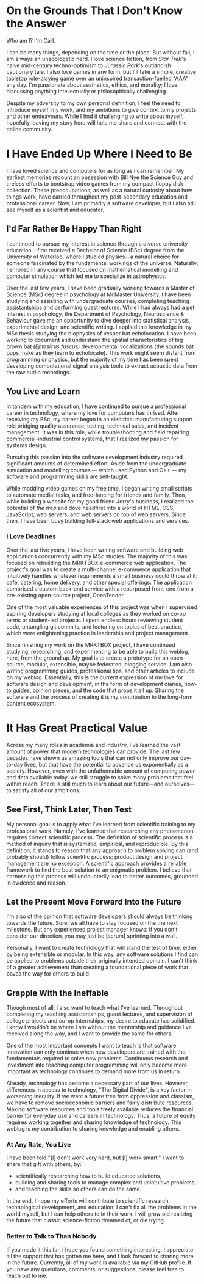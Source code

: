 # On the Grounds That I Don't Know the Answer
Who am I? I'm Carl.

I can be many things, depending on the time or the place. But without fail,
    I am always an unapologetic nerd.
I love science fiction,
from *Star Trek*'s naive mid-century techno-optimism
to *Jurassic Park*'s outlandish cautionary tale.
I also love games in any form,
    but I'll take a simple, creative tabletop role-playing game over an
    uninspired transaction-fuelled "AAA" any day.
I'm passionate about aesthetics, ethics, and morality;
I love discussing anything intellectually or philosophically challenging.

Despite my adversity to my own personal definition,
I feel the need to introduce myself, my work, and my ambitions to give context
    to my projects and other endeavours.
While I find it challenging to write about myself,
hopefully leaving my story here will help me share and connect with the
    online community.

# I Have Ended Up Where I Need to Be
I have loved science and computers for as long as I can remember.
My earliest memories recount an obsession with Bill Nye the Science Guy
and tireless efforts to bootstrap video games from my compact floppy disk
    collection.
These preoccupations, as well as a natural curiosity about how things work, have
    carried throughout my post-secondary education and professional career.
Now, I am primarily a software developer,
but I also still see myself as a scientist and educator.

## I'd Far Rather Be Happy Than Right
I continued to pursue my interest in science through a diverse university
    education.
I first received a Bachelor of Science (BSc) degree from the University of
    Waterloo, where I studied physics—a natural choice for someone fascinated
    by the fundamental workings of the
    universe.
Naturally, I enrolled in any course that focused on mathematical modelling and
    computer simulation
which led me to specialize in astrophysics.

Over the last few years, I have been gradually working towards a Master of
    Science (MSc) degree in psychology at McMaster University.
I have been studying and assisting with undergraduate courses, completing
    teaching assistantships and performing guest lectures.
While I had always had a pet interest in psychology,
the Department of Psychology, Neuroscience & Behaviour gave me an opportunity to
    dive deeper into statistical analysis, experimental design, and scientific
    writing.
I applied this knowledge in my MSc thesis studying the biophysics of vesper bat
    echolocation.
I have been working to document and understand the spatial characteristics of
    big brown bat (*Eptesicus fuscus*) developmental vocalizations
(the sounds bat pups make as they learn to echolocate).
This work might seem distant from programming or physics,
but the majority of my time has been spent developing computational signal
    analysis tools to extract acoustic data from the raw audio recordings.

## You Live and Learn
In tandem with my education, I have continued to pursue a professional career in
    technology,
where my love for computers has thrived.
After receiving my BSc, my career began in an electrical manufacturing support
    role bridging quality assurance, testing, technical sales, and incident
    management.
It was in this role, while troubleshooting and field repairing
    commercial-industrial control systems, that I realized my passion for
    systems design.

Pursuing this passion into the software development industry required
    significant amounts of determined effort.
Aside from the undergraduate simulation and modelling courses — which used
    Python and C++ —
    my software and programming skills are self-taught.

While modding video games on my free time, I began writing small scripts to
    automate medial tasks, and free-lancing for friends and family.
Then, while building a website for my good friend Jerry's business,
I realized the potential of *the web*
and dove headfirst into a world of HTML, CSS, JavaScript, web servers, and web
    servers on top of web servers.
Since then, I have been busy building full-stack web applications and services.

### I Love Deadlines
Over the last five years, I have been writing software and building web
    applications concurrently with my MSc studies.
The majority of this was focused on rebuilding the MRKTBOX e-commerce web
    application.
The project's goal was to create a multi-channel e-commerce application that
    intuitively handles whatever requirements a small business could throw at it: 
    cafe, catering, home delivery, and other special offerings.
The application comprised a custom back-end service
with a repurposed front-end from a pre-existing open-source project, OpenTender.

One of the most valuable experiences of this project was when 
    I supervised aspiring developers studying at local colleges 
    as they worked on co-op terms or student-led projects.
I spent endless hours reviewing student code, untangling git commits, and lecturing on topics of best practice,
      which were enlightening practice in leadership and project management.

Since finishing my work on the MRKTBOX project, I have continued studying,
    researching, and experimenting to be able to build this weblog, here, from the ground up.
My goal is to create a prototype for an open-source, modular, extensible, maybe
    federated, blogging service.
I am also writing programming guides, professional tips, and other articles
    to include on my weblog.
Essentially, this is the current expression of my love for software
    design and development,
in the form of development diaries, how-to guides, opinion pieces, and
    the code that props it all up.
Sharing the software and the process of creating it is my contribution to the
    long-form content ecosystem.

# It Has Great Practical Value
Across my many roles in academia and industry, I've learned the
    vast amount of power that modern technologies can provide.
The last few decades have shown us amazing tools that can not only improve our
    day-to-day lives, but that have the potential to advance us exponentially as a
    society.
However, even with the unfathomable amount of computing power and data
    available today,
we still struggle to solve many problems that feel within reach.
There is still much to learn about our future—and ourselves—to
    satisfy all of our ambitions.

## See First, Think Later, Then Test
My personal goal is to apply what I've learned from scientific training to my
    professional work.
Namely, I've learned that researching any phenomenon requires correct scientific
    process.
The definition of scientific process is a method of inquiry that is systematic,
    empirical, and reproducible.
By this definition, it stands to reason that any approach to problem solving
    can (and probably should) follow scientific process;
product design and project management are no exception.
A scientific approach provides a reliable framework to find the best solution to
    an enigmatic problem.
I believe that harnessing this process will undoubtedly lead to better outcomes,
    grounded in evidence and reason.

## Let the Present Move Forward Into the Future
I'm also of the opinion that software developers should always be thinking towards
    the future.
Sure, we all have to stay focused on the the next milestone.
But any experienced project manager knows: if you don't consider our direction,
    you may just be [scrum] sprinting into a wall.

Personally, I want to create technology that will stand the test of time, either
    by being extensible or modular.
In this way, any software solutions I find can be applied to problems outside their
    originally intended domain.
I can't think of a greater achievement than creating a foundational piece of
    work that paves the way for others to build.

## Grapple With the Ineffable
Though most of all, I also want to teach what I've learned.
Throughout completing my teaching assistantships, guest lectures, and
    supervision of college projects and co-op internships, my desire to educate
    has solidified.
I know I wouldn't be where I am without the mentorship and guidance I've
    received along the way,
and I want to provide the same for others.

One of the most important concepts I want to teach is that software innovation
    can only continue when new developers are trained with the fundamentals
    required to solve new problems.
Continuous research and investment into teaching computer programming will only
    become more important as technology continues to demand more from us in
    return.

Already, technology has become a necessary part of our lives.
However, differences in access to technology, "The Digital Divide", is a key
    factor in worsening inequity.
If we want a future free from oppression and classism, we have to remove
    socioeconomic barriers and fairly distribute resources.
Making software resources and tools freely available reduces the financial
    barrier for everyday use and careers in technology.
Thus, a future of equity requires working together and sharing knowledge of
    technology.
This weblog is my contribution to sharing knowledge and enabling others.

### At Any Rate, You Live
I have been told "[I] don't work very hard, but [I] work smart."
I want to share that gift with others, by:
- scientifically researching how to build educated solutions,
- building and sharing tools to manage complex and unintuitive problems,
- and teaching the skills so others can do the same.

In the end, I hope my efforts will contribute to scientific research,
    technological development, and education.
I can't fix all the problems in the world myself, but I can help others to in
    their work.
I will grow old realizing the future that classic science-fiction dreamed of, or
    die trying.

### Better to Talk to Than Nobody
If you made it this far, I hope you found something interesting.
I appreciate all the support that has gotten me here,
and I look forward to sharing more in the future.
Currently, all of my work is available via my GitHub profile.
If you have any questions, comments, or suggestions, please feel free to reach
    out to me.
